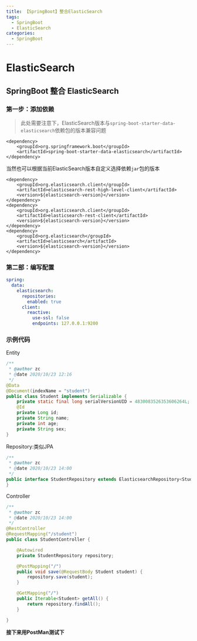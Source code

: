 ```yaml
---
title: 【SpringBoot】整合ElasticSearch
tags:
  - SpringBoot
  - ElasticSearch
categories:
  - SpringBoot
---
```

# ElasticSearch

## SpringBoot 整合 ElasticSearch

### 第一步：添加依赖
> 此处需要注意下，ElasticSearch版本与`spring-boot-starter-data-elasticsearch`依赖包的版本兼容问题
```pom
<dependency>
    <groupId>org.springframework.boot</groupId>
    <artifactId>spring-boot-starter-data-elasticsearch</artifactId>
</dependency>
```
当然也可以根据当前ElasticSearch版本自定义选择依赖`jar`包的版本
```pom
<dependency>
    <groupId>org.elasticsearch.client</groupId>
    <artifactId>elasticsearch-rest-high-level-client</artifactId>
    <version>${elasticsearch-version}</version>
</dependency>
<dependency>
    <groupId>org.elasticsearch.client</groupId>
    <artifactId>elasticsearch-rest-client</artifactId>
    <version>${elasticsearch-version}</version>
</dependency>
<dependency>
    <groupId>org.elasticsearch</groupId>
    <artifactId>elasticsearch</artifactId>
    <version>${elasticsearch-version}</version>
</dependency>
```

### 第二部：编写配置
```yaml
spring:
  data:
    elasticsearch:
      repositories:
        enabled: true
      client:
        reactive:
          use-ssl: false
          endpoints: 127.0.0.1:9200
```

### 示例代码

Entity
```java
/**
 * @author zc
 * @date 2020/10/23 12:16
 */
@Data
@Document(indexName = "student")
public class Student implements Serializable {
    private static final long serialVersionUID = 4830083526353606264L;
    @Id
    private Long id;
    private String name;
    private int age;
    private String sex;
}
```

Repository:类似JPA 
```java
/**
 * @author zc
 * @date 2020/10/23 14:00
 */
public interface StudentRepository extends ElasticsearchRepository<Student, Long> {
}
```
Controller
```java
/**
 * @author zc
 * @date 2020/10/23 14:00
 */
@RestController
@RequestMapping("/student")
public class StudentController {

    @Autowired
    private StudentRepository repository;

    @PostMapping("/")
    public void save(@RequestBody Student student) {
        repository.save(student);
    }

    @GetMapping("/")
    public Iterable<Student> getAll() {
        return repository.findAll();
    }

}
```
**接下来用PostMan测试下**




